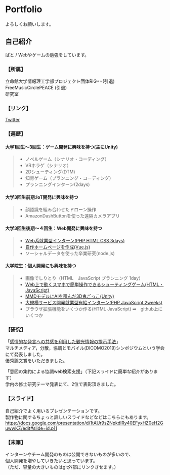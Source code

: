 # Portfolio
よろしくお願いします。

## 自己紹介
ぱと / Webやゲームの勉強をしています。

### 【所属】
立命館大学情報理工学部プロジェクト団体RiG++(引退)  
FreeMusicCirclePEACE (引退)  
研究室

### 【リンク】
[Twitter](https://twitter.com/sugar_patos)

### 【遍歴】

#### 大学1回生～3回生：ゲーム開発に興味を持つ(主にUnity)
> - ノベルゲーム（シナリオ・コーディング）
> - VRホラゲ（シナリオ）
> - 2Dシューティング(DTM)
> - 知育ゲーム（プランニング・コーディング）
> - プランニングインターン(2days)

#### 大学3回生前期:IoT開発に興味を持つ
> - 顔認識を組み合わせたドローン操作
> - AmazonDashButtonを使った遠隔カメラアプリ

#### 大学3回生後期～４回生：Web開発に興味を持つ
> - [Web系就業型インターン(PHP HTML CSS 3days)](https://www.studio-alice.co.jp/)
> - [自作ホームページを作成(Vue.js)](https://github.com/rassytopaz/homepage)
> - ソーシャルデータを使った卒業研究(node.js)

#### 大学院生：個人開発にも興味を持つ
> - 画像でしりとり（HTML　JavaScript プランニング 1day）
> - [Web上で動くスマホで簡単操作できるシューティングゲーム(HTML・JavaScript)](https://github.com/rassytopaz/Pekora_Shooting)
> - [MMDモデルにAIを積んだ3D鬼ごっこ(Unity)](https://drive.google.com/open?id=1VoP-R60cz909oDd_MRHL8j3YUPA9ykkF)
> - [大規模サービス開発就業型有給インターン(PHP JavaScript 2weeks)](https://buyee.jp)
> - ブラウザ拡張機能をいくつか作る(HTML JavaScript) ➡　github上にいくつか

### 【研究】
「[感情的な発言への共感を利用した観光情報の提示手法](http://tsys.jp/dicomo/2019/program/program_abst.html#2A-4)」  
マルチメディア，分散，協調とモバイル(DICOMO2019)シンポジウムという学会にて発表しました。  
優秀論文賞をいただきました。 
 
「意図の集約による協調web検索支援」（下記スライドに簡単な紹介があります）  
学内の修士研究テーマ発表にて、2位で表彰頂きました。  

### 【スライド】
自己紹介でよく用いるプレゼンテーションです。  
製作物に関するちょっと詳しいスライドなどなどはこちらにもあります。  
https://docs.google.com/presentation/d/1tAUr9sZNpkdlRy40EFyxHZ0eH2GuwwKZ/edit#slide=id.p11


### 【末筆】
インターンやチーム開発のものは公開できないものが多いので、  
個人開発を増やしていきたいと思っています。  
（ただ、容量の大きいものはgit外部にリンクさせます。）
